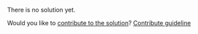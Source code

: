 
There is no solution yet.

Would you like to [contribute to the solution](https://github.com/BFEdev/BFE.dev-solutions/blob/main/question/use-strict_en.md)? [Contribute guideline](https://github.com/BFEdev/BFE.dev-solutions#how-to-contribute)
